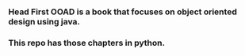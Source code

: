 ### Head First OOAD is a book that focuses on object oriented design using java.
### This repo has those chapters in python.
